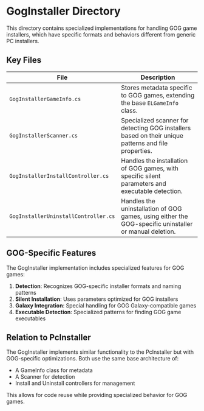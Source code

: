 # GogInstaller Directory

This directory contains specialized implementations for handling GOG game installers, which have specific formats and behaviors different from generic PC installers.

## Key Files

| File | Description |
|------|-------------|
| `GogInstallerGameInfo.cs` | Stores metadata specific to GOG games, extending the base `ELGameInfo` class. |
| `GogInstallerScanner.cs` | Specialized scanner for detecting GOG installers based on their unique patterns and file properties. |
| `GogInstallerInstallController.cs` | Handles the installation of GOG games, with specific silent parameters and executable detection. |
| `GogInstallerUninstallController.cs` | Handles the uninstallation of GOG games, using either the GOG-specific uninstaller or manual deletion. |

## GOG-Specific Features

The GogInstaller implementation includes specialized features for GOG games:

1. **Detection**: Recognizes GOG-specific installer formats and naming patterns
2. **Silent Installation**: Uses parameters optimized for GOG installers
3. **Galaxy Integration**: Special handling for GOG Galaxy-compatible games
4. **Executable Detection**: Specialized patterns for finding GOG game executables

## Relation to PcInstaller

The GogInstaller implements similar functionality to the PcInstaller but with GOG-specific optimizations. Both use the same base architecture of:

- A GameInfo class for metadata
- A Scanner for detection
- Install and Uninstall controllers for management

This allows for code reuse while providing specialized behavior for GOG games.